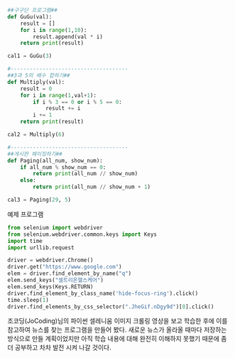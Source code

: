 ```python
##구구단 프로그램##
def GuGu(val):
    result = []
    for i in range(1,10):
        result.append(val * i)
    return print(result)

cal1 = GuGu(3)

#-------------------------------------
##3과 5의 배수 합하기##
def Multiply(val):
    result = 0
    for i in range(1,val+1):
        if i % 3 == 0 or i % 5 == 0:
            result += i
        i += 1
    return print(result)

cal2 = Multiply(6)

#-------------------------------------
##게시판 페이징하기##
def Paging(all_num, show_num):
    if all_num % show_num == 0:
        return print(all_num // show_num)
    else:
        return print(all_num // show_num + 1)

cal3 = Paging(29, 5)
```
예제 프로그램

```python
from selenium import webdriver
from selenium.webdriver.common.keys import Keys
import time
import urllib.request

driver = webdriver.Chrome()
driver.get("https://www.google.com")
elem = driver.find_element_by_name("q")
elem.send_keys("셀트리온헬스케어")
elem.send_keys(Keys.RETURN)
driver.find_element_by_class_name('hide-focus-ring').click()
time.sleep(1)
driver.find_elements_by_css_selector(".JheGif.nDgy9d")[0].click()
```
조코딩(JoCoding)님의 파이썬 셀레니움 이미지 크롤링 영상을 보고 학습한 후에 이를 참고하여 뉴스를 찾는 프로그램을 만들어 봤다.
새로운 뉴스가 올라올 때마다 저장하는 방식으로 만들 계획이었지만 아직 학습 내용에 대해 완전히 이해하지 못했기 때문에 좀 더 공부하고 차차 발전 시켜 나갈 것이다.
